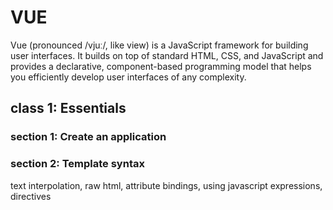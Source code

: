# VUE

Vue (pronounced /vjuː/, like view) is a JavaScript framework for building user interfaces. It builds on top of standard HTML, CSS, and JavaScript and provides a declarative, component-based programming model that helps you efficiently develop user interfaces of any complexity.

## class 1: Essentials

### section 1: Create an application

### section 2: Template syntax

text interpolation, raw html, attribute bindings, using javascript expressions, directives
